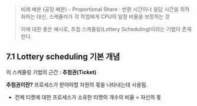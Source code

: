 > 비례 배분 (공정 배분) - Proportional Share : 반환 시간이나 응답 시간을 최적화하는 대신, 스케쥴러가 각 작업에게 CPU의 일정 비율을 보장하는 것
>
> 이에 대한 좋은 예시로, 추첨 스케쥴링(Lottery Scheduling)이라는 기법이 존재한다.


## 7.1 Lottery scheduling 기본 개념

이 스케쥴링 기법의 근간 : **추첨권(Ticket)**

**추첨권이란?** 프로세스가 받아야할 자원의 몫을 나타내는데 사용됨.
- 전체 티켓에 대한 프로세스가 소유한 티켓의 개수의 비율 = 자신의 몫

### 
